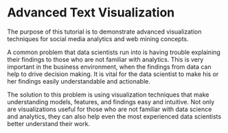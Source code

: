 # Advanced Text Visualization

The purpose of this tutorial is to demonstrate advanced visualization techniques for social media analytics and web mining concepts.

A common problem that data scientists run into is having trouble explaining their findings to those who are not familiar with analytics.
This is very important in the business environment, when the findings from data can help to drive decision making. It is vital for the data scientist to make his or her findings easily understandable and actionable.

The solution to this problem is using visualization techniques that make understanding models, features, and findings easy and intuitive. Not only are visualizations useful for those who are not familiar with data science and analytics, they can also help even the most experienced data scientists better understand their work.
